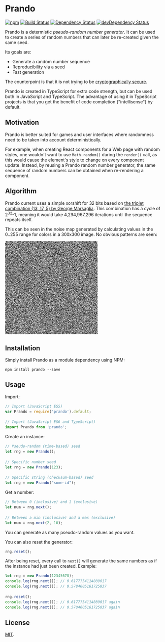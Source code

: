# Prando

[![npm](https://img.shields.io/npm/v/prando.svg)](https://www.npmjs.com/package/prando)
[![Build Status](https://travis-ci.org/zeh/brando.svg?branch=master)](https://travis-ci.org/zeh/brando)
[![Dependency Status](https://david-dm.org/zeh/prando.svg)](https://david-dm.org/zeh/prando)
[![devDependency Status](https://david-dm.org/zeh/prando/dev-status.svg)](https://david-dm.org/zeh/prando.js#info=devDependencies)

Prando is a determistic *pseudo-random number generator*. It can be used to create a series of random numbers that can later be re-created given the same seed.

Its goals are:

* Generate a random number sequence
* Reproducibility via a seed
* Fast generation

The counterpoint is that it is not trying to be [cryptographically secure](https://en.wikipedia.org/wiki/Cryptographically_secure_pseudorandom_number_generator).

Prando is created in TypeScript for extra code strength, but can be used both in JavaScript and TypeScript. The advantage of using it in TypeScript projects is that you get the benefit of code completion ("intellisense") by default.

## Motivation

Prando is  better suited for games and user interfaces where randomness need to be taken into account deterministically.

For example, when creating React components for a Web page with random styles, one wouldn't want to use `Math.random()` during the `render()` call, as this would cause the element's style to change on every component update. Instead, by reusing a Prando random number generator, the same sequence of random numbers can be obtained when re-rendering a component.


## Algorithm

Prando current uses a simple xorshift for 32 bits based on [the triplet combination (13, 17, 5) by George Marsaglia](http://www.jstatsoft.org/v08/i14/paper). This combination has a cycle of 2<sup>32</sup>-1, meaning it would take 4,294,967,296 iterations until the sequence repeats itself.

This can be seen in the noise map generated by calculating values in the 0..255 range for colors in a 300x300 image. No obvious patterns are seen:

![Noise example](./docs/noise.png)

## Installation

Simply install Prando as a module dependency using NPM:

```shell
npm install prando --save
```

## Usage

Import:

```javascript
// Import (JavaScript ES5)
var Prando = require('prando').default;

// Import (JavaScript ES6 and TypeScript)
import Prando from 'prando';
```

Create an instance:

```javascript
// Pseudo-random (time-based) seed
let rng = new Prando();

// Specific number seed
let rng = new Prando(123);

// Specific string (checksum-based) seed
let rng = new Prando("some-id");
```

Get a number:

```javascript
// Between 0 (inclusive) and 1 (exclusive)
let num = rng.next();

// Between a min (inclusive) and a max (exclusive)
let num = rng.next(2, 10);
```

You can generate as many pseudo-random values as you want.

You can also reset the generator:

```javascript
rng.reset();
```

After being reset, every call to `next()` will generate the same numbers as if the instance had just been created. Example:

```javascript
let rng = new Prando(12345678);
console.log(rng.next()); // 0.6177754114889017
console.log(rng.next()); // 0.5784605181725837

rng.reset();
console.log(rng.next()); // 0.6177754114889017 again
console.log(rng.next()); // 0.5784605181725837 again
```

## License

[MIT](LICENSE.md).